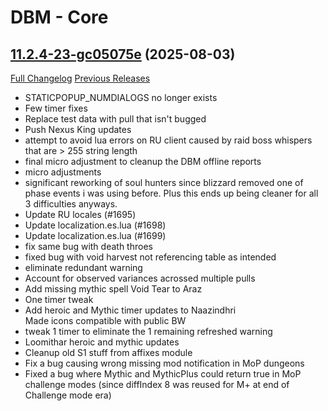 # DBM - Core

## [11.2.4-23-gc05075e](https://github.com/DeadlyBossMods/DeadlyBossMods/tree/c05075e010cae80e68fc326517b2d475f332342c) (2025-08-03)
[Full Changelog](https://github.com/DeadlyBossMods/DeadlyBossMods/compare/11.2.4...c05075e010cae80e68fc326517b2d475f332342c) [Previous Releases](https://github.com/DeadlyBossMods/DeadlyBossMods/releases)

- STATICPOPUP\_NUMDIALOGS no longer exists  
- Few timer fixes  
- Replace test data with pull that isn't bugged  
- Push Nexus King updates  
- attempt to avoid lua errors on RU client caused by raid boss whispers that are > 255 string length  
- final micro adjustment to cleanup the DBM offline reports  
- micro adjustments  
- significant reworking of soul hunters since blizzard removed one of phase events i was using before. Plus this ends up being cleaner for all 3 difficulties anyways.  
- Update RU locales (#1695)  
- Update localization.es.lua (#1698)  
- Update localization.es.lua (#1699)  
- fix same bug with death throes  
- fixed bug with void harvest not referencing table as intended  
- eliminate redundant warning  
- Account for observed variances acrossed multiple pulls  
- Add missing mythic spell Void Tear to Araz  
- One timer tweak  
- Add heroic and Mythic timer updates to Naazindhri  
    Made icons compatible with public BW  
- tweak 1 timer to eliminate the 1 remaining refreshed warning  
- Loomithar heroic and mythic updates  
- Cleanup old S1 stuff from affixes module  
- Fix a bug causing wrong missing mod notification in MoP dungeons  
- Fixed a bug where Mythic and MythicPlus could return true in MoP challenge modes (since diffIndex 8 was reused for M+ at end of Challenge mode era)  
